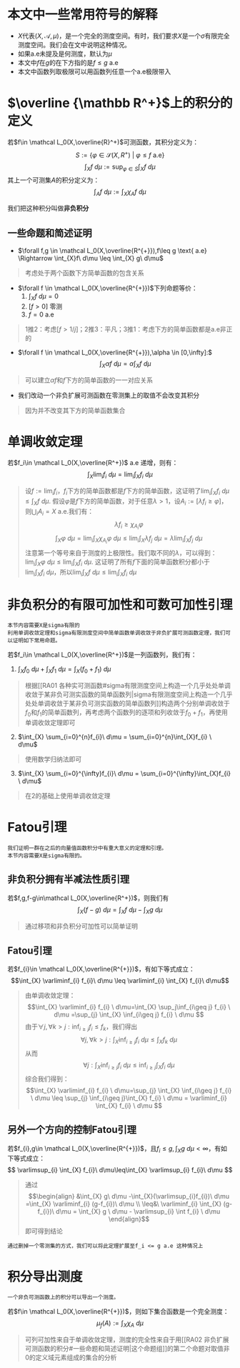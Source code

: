 # 本文中一些常用符号的解释
* $X$代表$(X,\mathcal A,\mu)$，是一个完全的测度空间。有时，我们要求$X$是一个$\sigma$有限完全测度空间。我们会在文中说明这种情况。
* 如果a.e未提及是何测度，默认为$\mu$
* 本文中$f$在$g$的在下方指的是$f\leq g$ a.e
* 本文中函数列取极限可以用函数列任意一个a.e极限带入
# $\overline {\mathbb R^+}$上的积分的定义
若$f\in \mathcal L_0(X,\overline{R}^+)$可测函数，其积分定义为：$$S:=\{\varphi \in \mathcal S(X,R^{+})\ | \  \varphi \leq f \text{ a.e}\}$$ $$\int_{X} f\ d\mu := \sup_{\varphi \in S} \int_{X}f\ d\mu$$
其上一个可测集$A$的积分定义为：$$\int _{A} f\ d\mu := \int_{X}\chi_{A}f\ d\mu$$

我们把这种积分叫做**非负积分**
## 一些命题和简述证明
* $\forall f,g \in \mathcal L_0(X,\overline{R^{+}}),f\leq g \text{ a.e} \Rightarrow \int_{X}f\ d\mu \leq \int_{X} g\ d\mu$
>考虑处于两个函数下方简单函数的包含关系
* $\forall f \in \mathcal L_0(X,\overline{R^{+}})$下列命题等价：
	1. $\int_{X} f\ d\mu = 0$
	2. $[f>0]$ 零测
	3. $f =0$ a.e
>1推2：考虑$[f>1/j]$；2推3：平凡；3推1：考虑下方的简单函数都是a.e非正的
* $\forall f \in \mathcal L_0(X,\overline{R^{+}}),\alpha \in [0,\infty]:$ $$\int_{X}\alpha f\ d\mu = \alpha\int_{X}  f\ d\mu$$
>可以建立$\alpha f$和$f$下方的简单函数的一一对应关系
* 我们改动一个非负扩展可测函数在零测集上的取值不会改变其积分
>因为并不改变其下方的简单函数集合
# 单调收敛定理
若$f_i\in \mathcal L_0(X,\overline{R^+})$ a.e 递增，则有：$$\int_{X} \lim_{i}f_{i}\ d\mu = \lim_{i} \int_{X} f_{i} \ d\mu $$
>设$f:=\lim_{i} f_i$，$f_i$下方的简单函数都是$f$下方的简单函数，这证明了$\lim_{i} \int_{X} f_{i}\ d\mu\leq \int_{X} f \ d\mu$.
>假设$\varphi$是$f$下方的简单函数，对于任意$\lambda>1$，设$A_i:=[\lambda f_{i}\geq\varphi]$，则$\bigcup_{i}A_{i} = X$ a.e.我们有：$$\lambda f_{i}\geq \chi_{A_{i}}\varphi$$ $$\int_{X} \varphi\ d\mu =\lim_{i} \int_{X} \chi_{A_{i}}\varphi\ d\mu \leq \lim_{i}\int_{X} \lambda f_{j}\ d\mu = \lambda\lim_{i} \int_{X} f_{j} \ d\mu $$
>注意第一个等号来自于测度的上极限性。我们取不同的$\lambda$，可以得到：$\lim_{i} \int_{X} \varphi \ d\mu\leq \lim_{i}  \int_{X} f_{i}\ d\mu$. 这证明了所有$f$下面的简单函数积分都小于$\lim_{i}  \int_{X} f_{i}\ d\mu$，所以$\lim_{i} \int_{X} f \ d\mu\leq \lim_{i}  \int_{X} f_{i}\ d\mu$


# 非负积分的有限可加性和可数可加性引理
	本节内容需要X是sigma有限的
	利用单调收敛定理和sigma有限测度空间中简单函数单调收敛于非负扩展可测函数定理，我们可以证明如下常用命题。
若$f_i\in \mathcal L_0(X,\overline{R^+})$是一列函数列，我们有：
1. $\int_{X} f_{0}\ d\mu +\int_{X} f_{1}\ d\mu =\int_{X} (f_{0}+f_{1})\ d\mu$
>根据[[RA01 各种实可测函数#sigma有限测度空间上构造一个几乎处处单调收敛于某非负可测实函数的简单函数列|sigma有限测度空间上构造一个几乎处处单调收敛于某非负可测实函数的简单函数列]]构造两个分别单调收敛于$f_0$和$f_1$的简单函数列，再考虑两个函数列的逐项和列收敛于$f_0+f_1$，再使用单调收敛定理即可
2. $\int_{X} \sum_{i=0}^{n}f_{i}\ d\mu = \sum_{i=0}^{n}\int_{X}f_{i} \ d\mu$
>使用数学归纳法即可
3. $\int_{X} \sum_{i=0}^{\infty}f_{i}\ d\mu = \sum_{i=0}^{\infty}\int_{X}f_{i} \ d\mu$
>在2的基础上使用单调收敛定理

# Fatou引理
	我们证明一群在之后的向量值函数积分中有重大意义的定理和引理。
	本节内容需要X是sigma有限的。
## 非负积分拥有半减法性质引理
若$f,g,f-g\in\mathcal L_0(X,\overline{R^+})$，则我们有$$\int_{X} (f-g) \ d\mu = \int_{X} f\ d\mu-\int_{X}g \ d\mu$$
>通过移项和非负积分可加性可以简单证明
## Fatou引理
若$f_{i}\in \mathcal L_0(X,\overline{R^{+}})$，有如下等式成立：$$\int_{X} \varliminf_{i} f_{i}\ d\mu \leq \varliminf_{i} \int_{X} f_{i}\ d\mu$$
>由单调收敛定理：$$\int_{X} \varliminf_{i} f_{i} \ d\mu=\int_{X} \sup_j\inf_{i\geq j} f_{i} \ d\mu =\sup_{j} \int_{X} \inf_{i\geq j} f_{i} \ d\mu $$ 由于$\forall j,\forall k>j:\inf_{i\geq j} f_{i} \leq f_k$，我们得出$$\forall j,\forall k>j:\int_{X} \inf_{i\geq j} f_{i}\ d\mu \leq \int_{X} f_{k}\ d\mu$$从而$$\forall j: \int_{X} \inf_{i\geq j} f_{i}\ d\mu \leq \inf_{i\geq j}\int_{X}  f_{i}\ d\mu $$综合我们得到：$$\int_{X} \varliminf_{i} f_{i} \ d\mu=\sup_{j} \int_{X} \inf_{i\geq j} f_{i} \ d\mu \leq  \sup_{j} \inf_{i\geq j}\int_{X}  f_{i} \ d\mu = \varliminf_{i} \int_{X}  f_{i} \ d\mu $$

## 另外一个方向的控制Fatou引理
若$f_{i},g\in \mathcal L_0(X,\overline{R^{+}})$，且$f_{i}\leq g, \int_{X} g \ d\mu < \infty$，有如下等式成立：$$ \varlimsup_{i} \int_{X} f_{i}\ d\mu\leq\int_{X} \varlimsup_{i} f_{i}\ d\mu $$
>通过$$\begin{align}
&\int_{X} g\ d\mu -\int_{X}(\varlimsup_{i}f_{i})\ d\mu =\int_{X} \varliminf_{i} (g-f_{i})\ d\mu \\
\leq&\ \varliminf_{i} \int_{X} (g-f_{i})\ d\mu = \int_{X} g \ d\mu - \varlimsup_{i} \int f_{i} \ d\mu
\end{align}$$
>即可得到结论

	通过删掉一个零测集的方式，我们可以将此定理扩展至f_i <= g a.e 这种情况上


# 积分导出测度
	一个非负可测函数上的积分可以导出一个测度。

若$f\in \mathcal L_0(X,\overline{R^{+}})$，则如下集合函数是一个完全测度：$$\mu_{f}(A) := \int_{X} \chi_{A} \ d\mu $$
>可列可加性来自于单调收敛定理，测度的完全性来自于用[[RA02 非负扩展可测函数的积分#一些命题和简述证明|这个命题组]]的第二个命题对取值非0的定义域元素组成的集合的分析


